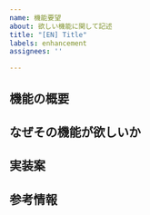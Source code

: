 ```yaml
---
name: 機能要望
about: 欲しい機能に関して記述
title: "[EN] Title"
labels: enhancement
assignees: ''

---
```


## 機能の概要

## なぜその機能が欲しいか

## 実装案

## 参考情報
